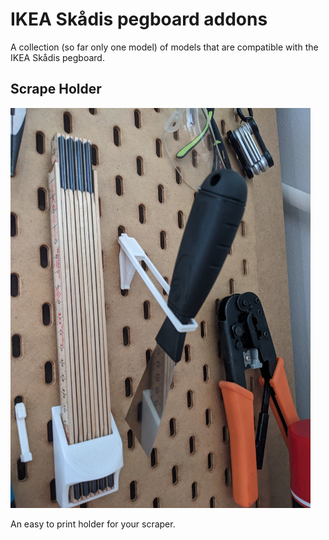 # IKEA Skådis pegboard addons

A collection (so far only one model) of models that are compatible with the IKEA Skådis pegboard.

## Scrape Holder

![image info](./images/Skådis-scraper-holder-small.jpg)

An easy to print holder for your scraper.
